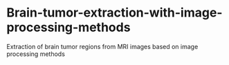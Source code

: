 # Brain-tumor-extraction-with-image-processing-methods
Extraction of brain tumor regions from MRI images based on image processing methods
